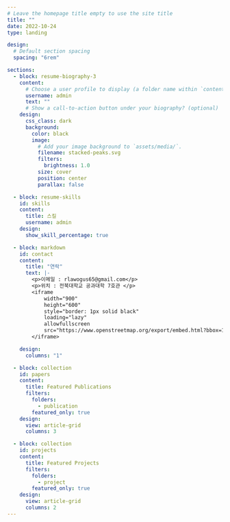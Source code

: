 ```yaml
---
# Leave the homepage title empty to use the site title
title: ""
date: 2022-10-24
type: landing

design:
  # Default section spacing
  spacing: "6rem"

sections:
  - block: resume-biography-3
    content:
      # Choose a user profile to display (a folder name within `content/authors/`)
      username: admin
      text: ""
      # Show a call-to-action button under your biography? (optional)
    design:
      css_class: dark
      background:
        color: black
        image:
          # Add your image background to `assets/media/`.
          filename: stacked-peaks.svg
          filters:
            brightness: 1.0
          size: cover
          position: center
          parallax: false

  - block: resume-skills
    id: skills
    content:
      title: 스킬
      username: admin
    design:
      show_skill_percentage: true

  - block: markdown
    id: contact
    content:
      title: "연락"
      text: |-
        <p>이메일 : rlawogus65@gmail.com</p>
        <p>위치 : 전북대학교 공과대학 7호관 </p>
        <iframe 
            width="900" 
            height="600" 
            style="border: 1px solid black" 
            loading="lazy" 
            allowfullscreen 
            src="https://www.openstreetmap.org/export/embed.html?bbox=127.1315%2C35.8449%2C127.1375%2C35.8479&layer=mapnik&marker=35.84601324617979%2C127.13444961966684">
        </iframe>

    design:
      columns: "1"

  - block: collection
    id: papers
    content:
      title: Featured Publications
      filters:
        folders:
          - publication
        featured_only: true
    design:
      view: article-grid
      columns: 3

  - block: collection
    id: projects
    content:
      title: Featured Projects
      filters:
        folders:
          - project
        featured_only: true
    design:
      view: article-grid
      columns: 2
---
```

